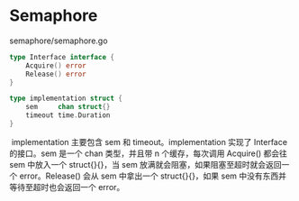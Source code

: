 # Semaphore

semaphore/semaphore.go

``` go
type Interface interface {
	Acquire() error
	Release() error
}
```

``` go
type implementation struct {
	sem     chan struct{}
	timeout time.Duration
}
```

​	implementation 主要包含 sem 和 timeout。implementation 实现了 Interface 的接口。sem 是一个 chan 类型，并且带 n 个缓存，每次调用 Acquire() 都会往 sem 中放入一个 struct{}{}，当 sem 放满就会阻塞，如果阻塞至超时就会返回一个 error。Release() 会从 sem 中拿出一个 struct{}{}，如果 sem 中没有东西并等待至超时也会返回一个 error。

